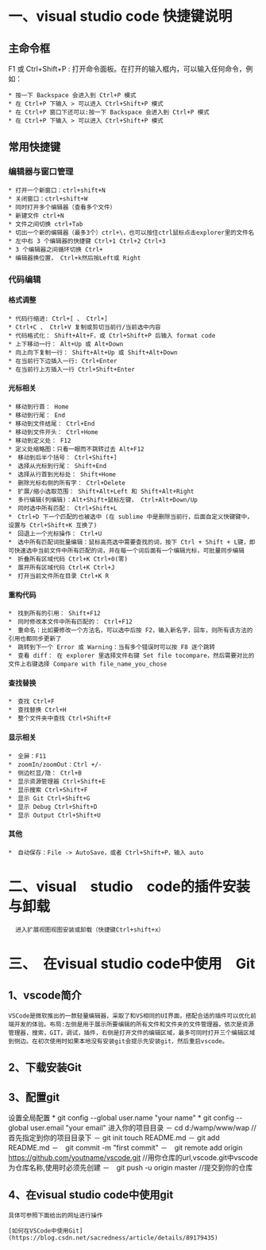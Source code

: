 # 一、visual studio code 快捷键说明

## 主命令框

F1 或 Ctrl+Shift+P : 打开命令面板。在打开的输入框内，可以输入任何命令，例如：

    * 按一下 Backspace 会进入到 Ctrl+P 模式
    * 在 Ctrl+P 下输入 > 可以进入 Ctrl+Shift+P 模式
    * 在 Ctrl+P 窗口下还可以:按一下 Backspace 会进入到 Ctrl+P 模式
    * 在 Ctrl+P 下输入 > 可以进入 Ctrl+Shift+P 模式

## 常用快捷键

### 编辑器与窗口管理

    * 打开一个新窗口：ctrl+shift+N
    * 关闭窗口：ctrl+shift+W
    * 同时打开多个编辑器（查看多个文件）
    * 新建文件 ctrl+N
    * 文件之间切换 ctrl+Tab
    * 切出一个新的编辑器（最多3个）ctrl+\，也可以按住ctrl鼠标点击explorer里的文件名
    * 左中右 3 个编辑器的快捷键 Ctrl+1 Ctrl+2 Ctrl+3
    * 3 个编辑器之间循环切换 Ctrl+
    * 编辑器换位置， Ctrl+k然后按Left或 Right

### 代码编辑

#### 格式调整

    * 代码行缩进: Ctrl+[ 、 Ctrl+]
    * Ctrl+C 、 Ctrl+V 复制或剪切当前行/当前选中内容
    * 代码格式化： Shift+Alt+F，或 Ctrl+Shift+P 后输入 format code
    * 上下移动一行： Alt+Up 或 Alt+Down
    * 向上向下复制一行： Shift+Alt+Up 或 Shift+Alt+Down
    * 在当前行下边插入一行: Ctrl+Enter
    * 在当前行上方插入一行 Ctrl+Shift+Enter

#### 光标相关

    * 移动到行首： Home
    * 移动到行尾： End
    * 移动到文件结尾： Ctrl+End
    * 移动到文件开头： Ctrl+Home
    * 移动到定义处： F12
    * 定义处缩略图：只看一眼而不跳转过去 Alt+F12
    *　移动到后半个括号： Ctrl+Shift+]
    *　选择从光标到行尾： Shift+End
    *　选择从行首到光标处： Shift+Home
    *　删除光标右侧的所有字： Ctrl+Delete
    *　扩展/缩小选取范围： Shift+Alt+Left 和 Shift+Alt+Right
    *　多行编辑(列编辑)：Alt+Shift+鼠标左键， Ctrl+Alt+Down/Up
    *　同时选中所有匹配： Ctrl+Shift+L
    *　Ctrl+D 下一个匹配的也被选中 (在 sublime 中是删除当前行，后面自定义快键键中，设置与 Ctrl+Shift+K 互换了)
    *　回退上一个光标操作： Ctrl+U
    *　选中所有匹配词批量编辑：鼠标高亮选中需要查找的词，按下 Ctrl + Shift + L键，即可快速选中当前文件中所有匹配的词，并在每一个词后面有一个编辑光标，可批量同步编辑
    *　折叠所有区域代码 Ctrl+K Ctrl+0(零)
    *　展开所有区域代码 Ctrl+K Ctrl+J
    *　打开当前文件所在目录 Ctrl+K R
 #### 重构代码

    *　找到所有的引用： Shift+F12
    *　同时修改本文件中所有匹配的： Ctrl+F12
    *　重命名：比如要修改一个方法名，可以选中后按 F2，输入新名字，回车，则所有该方法的引用也都同步更新了
    *　跳转到下一个 Error 或 Warning：当有多个错误时可以按 F8 逐个跳转
    *　查看 diff： 在 explorer 里选择文件右键 Set file tocompare，然后需要对比的文件上右键选择 Compare with file_name_you_chose
#### 查找替换

    *　查找 Ctrl+F
    *　查找替换 Ctrl+H
    *　整个文件夹中查找 Ctrl+Shift+F
#### 显示相关

    *　全屏：F11
    *　zoomIn/zoomOut：Ctrl +/-
    *　侧边栏显/隐： Ctrl+B
    *　显示资源管理器 Ctrl+Shift+E
    *　显示搜索 Ctrl+Shift+F
    *　显示 Git Ctrl+Shift+G
    *　显示 Debug Ctrl+Shift+D
    *　显示 Output Ctrl+Shift+U
#### 其他

    *　自动保存：File -> AutoSave，或者 Ctrl+Shift+P，输入 auto
# 二、visual　studio　code的插件安装与卸载
      进入扩展视图视图安装或卸载（快捷键Ctrl+shift+x）
# 三、　在visual studio code中使用　Git
## 1、vscode简介
    VSCode是微软推出的一款轻量编辑器，采取了和VS相同的UI界面，搭配合适的插件可以优化前端开发的体验。布局:左侧是用于展示所要编辑的所有文件和文件夹的文件管理器，依次是资源管理器，搜索，GIT，调试，插件，右侧是打开文件的编辑区域，最多可同时打开三个编辑区域到侧边。在初次使用时如果本地没有安装git会提示先安装git，然后重启vscode。
## 2、下载安装Git
## 3、配置git
  设置全局配置
    * git config --global user.name "your name" 
    * git config --global user.email "your email"
  进入你的项目目录
   － cd d:/wamp/www/wap //首先指定到你的项目目录下 
   － git init touch README.md 
   － git add README.md 
   －　git commit -m "first commit" 
   －　git remote add origin https://github.com/youtname/vscode.git 
    //用你仓库的url,vscode.git中vscode为仓库名称,使用时必须先创建 
   －　git push -u origin master //提交到你的仓库
    
## 4、在visual studio code中使用git
    具体可参照下面给出的网址进行操作
    
    [如何在VSCode中使用Git](https://blog.csdn.net/sacredness/article/details/89179435)
